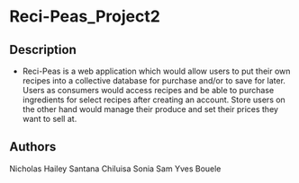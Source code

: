 # Reci-Peas_Project2

Description
-----------------------------------
  - Reci-Peas is a web application which would allow users to put their own recipes into a collective database for purchase and/or to save for later.  Users as consumers would access recipes and be able to purchase ingredients for select recipes after creating an account.  Store users on the other hand would manage their produce and set their prices they want to sell at.

Authors
-----------------------------------
Nicholas Hailey
Santana Chiluisa
Sonia Sam
Yves Bouele
